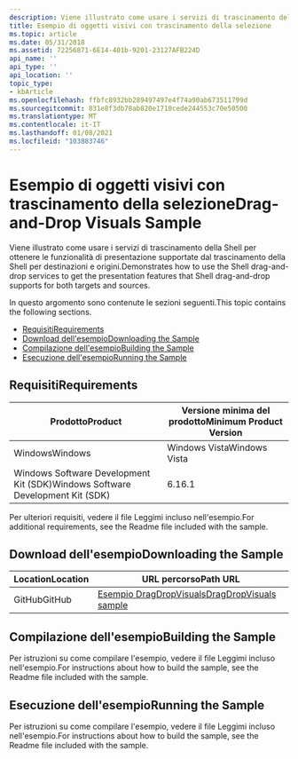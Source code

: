 ```yaml
---
description: Viene illustrato come usare i servizi di trascinamento della Shell per ottenere le funzionalità di presentazione supportate dal trascinamento della Shell per destinazioni e origini.
title: Esempio di oggetti visivi con trascinamento della selezione
ms.topic: article
ms.date: 05/31/2018
ms.assetid: 72256871-6E14-401b-9201-23127AFB224D
api_name: ''
api_type: ''
api_location: ''
topic_type:
- kbArticle
ms.openlocfilehash: ffbfc8932bb289497497e4f74a90ab673511799d
ms.sourcegitcommit: 831e8f3db78ab820e1710cede244553c70e50500
ms.translationtype: MT
ms.contentlocale: it-IT
ms.lasthandoff: 01/08/2021
ms.locfileid: "103883746"
---
```

# <a name="drag-and-drop-visuals-sample"></a><span data-ttu-id="31a10-103">Esempio di oggetti visivi con trascinamento della selezione</span><span class="sxs-lookup"><span data-stu-id="31a10-103">Drag-and-Drop Visuals Sample</span></span>

<span data-ttu-id="31a10-104">Viene illustrato come usare i servizi di trascinamento della Shell per ottenere le funzionalità di presentazione supportate dal trascinamento della Shell per destinazioni e origini.</span><span class="sxs-lookup"><span data-stu-id="31a10-104">Demonstrates how to use the Shell drag-and-drop services to get the presentation features that Shell drag-and-drop supports for both targets and sources.</span></span>

<span data-ttu-id="31a10-105">In questo argomento sono contenute le sezioni seguenti.</span><span class="sxs-lookup"><span data-stu-id="31a10-105">This topic contains the following sections.</span></span>

-   [<span data-ttu-id="31a10-106">Requisiti</span><span class="sxs-lookup"><span data-stu-id="31a10-106">Requirements</span></span>](#requirements)
-   [<span data-ttu-id="31a10-107">Download dell'esempio</span><span class="sxs-lookup"><span data-stu-id="31a10-107">Downloading the Sample</span></span>](#downloading-the-sample)
-   [<span data-ttu-id="31a10-108">Compilazione dell'esempio</span><span class="sxs-lookup"><span data-stu-id="31a10-108">Building the Sample</span></span>](#building-the-sample)
-   [<span data-ttu-id="31a10-109">Esecuzione dell'esempio</span><span class="sxs-lookup"><span data-stu-id="31a10-109">Running the Sample</span></span>](#running-the-sample)

## <a name="requirements"></a><span data-ttu-id="31a10-110">Requisiti</span><span class="sxs-lookup"><span data-stu-id="31a10-110">Requirements</span></span>



| <span data-ttu-id="31a10-111">Prodotto</span><span class="sxs-lookup"><span data-stu-id="31a10-111">Product</span></span>                                | <span data-ttu-id="31a10-112">Versione minima del prodotto</span><span class="sxs-lookup"><span data-stu-id="31a10-112">Minimum Product Version</span></span> |
|----------------------------------------|-------------------------|
| <span data-ttu-id="31a10-113">Windows</span><span class="sxs-lookup"><span data-stu-id="31a10-113">Windows</span></span>                                | <span data-ttu-id="31a10-114">Windows Vista</span><span class="sxs-lookup"><span data-stu-id="31a10-114">Windows Vista</span></span>           |
| <span data-ttu-id="31a10-115">Windows Software Development Kit (SDK)</span><span class="sxs-lookup"><span data-stu-id="31a10-115">Windows Software Development Kit (SDK)</span></span> | <span data-ttu-id="31a10-116">6.1</span><span class="sxs-lookup"><span data-stu-id="31a10-116">6.1</span></span>                     |



 

<span data-ttu-id="31a10-117">Per ulteriori requisiti, vedere il file Leggimi incluso nell'esempio.</span><span class="sxs-lookup"><span data-stu-id="31a10-117">For additional requirements, see the Readme file included with the sample.</span></span>

## <a name="downloading-the-sample"></a><span data-ttu-id="31a10-118">Download dell'esempio</span><span class="sxs-lookup"><span data-stu-id="31a10-118">Downloading the Sample</span></span>

| <span data-ttu-id="31a10-119">Location</span><span class="sxs-lookup"><span data-stu-id="31a10-119">Location</span></span>      | <span data-ttu-id="31a10-120">URL percorso</span><span class="sxs-lookup"><span data-stu-id="31a10-120">Path URL</span></span>                                                                                             |
|---------------|------------------------------------------------------------------------------------------------------|
| <span data-ttu-id="31a10-121">GitHub</span><span class="sxs-lookup"><span data-stu-id="31a10-121">GitHub</span></span>  | [<span data-ttu-id="31a10-122">Esempio DragDropVisuals</span><span class="sxs-lookup"><span data-stu-id="31a10-122">DragDropVisuals sample</span></span>](https://github.com/microsoft/Windows-classic-samples/tree/master/Samples/Win7Samples/winui/shell/appplatform/DragDropVisuals) |

## <a name="building-the-sample"></a><span data-ttu-id="31a10-123">Compilazione dell'esempio</span><span class="sxs-lookup"><span data-stu-id="31a10-123">Building the Sample</span></span>

<span data-ttu-id="31a10-124">Per istruzioni su come compilare l'esempio, vedere il file Leggimi incluso nell'esempio.</span><span class="sxs-lookup"><span data-stu-id="31a10-124">For instructions about how to build the sample, see the Readme file included with the sample.</span></span>

## <a name="running-the-sample"></a><span data-ttu-id="31a10-125">Esecuzione dell'esempio</span><span class="sxs-lookup"><span data-stu-id="31a10-125">Running the Sample</span></span>

<span data-ttu-id="31a10-126">Per istruzioni su come compilare l'esempio, vedere il file Leggimi incluso nell'esempio.</span><span class="sxs-lookup"><span data-stu-id="31a10-126">For instructions about how to build the sample, see the Readme file included with the sample.</span></span>

 

 



